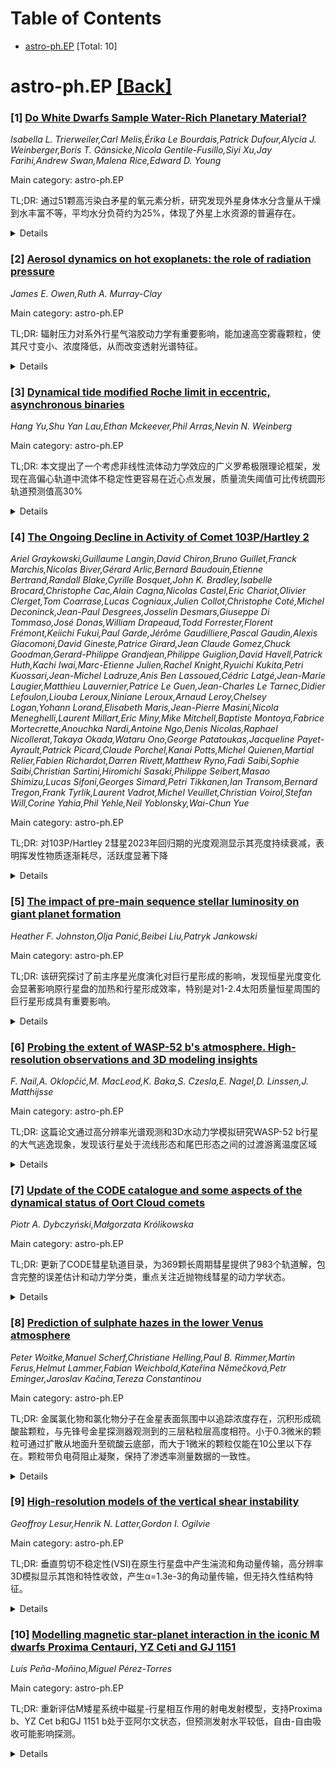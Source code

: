 <div id=toc></div>

# Table of Contents

- [astro-ph.EP](#astro-ph.EP) [Total: 10]


<div id='astro-ph.EP'></div>

# astro-ph.EP [[Back]](#toc)

### [1] [Do White Dwarfs Sample Water-Rich Planetary Material?](https://arxiv.org/abs/2508.20172)
*Isabella L. Trierweiler,Carl Melis,Érika Le Bourdais,Patrick Dufour,Alycia J. Weinberger,Boris T. Gänsicke,Nicola Gentile-Fusillo,Siyi Xu,Jay Farihi,Andrew Swan,Malena Rice,Edward D. Young*

Main category: astro-ph.EP

TL;DR: 通过51颗高污染白矛星的氧元素分析，研究发现外星身体水分含量从干燥到水丰富不等，平均水分负荷约为25%，体现了外星上水资源的普遍存在。


<details>
  <summary>Details</summary>
Motivation: 利用污染白矛星作为直探外星身体组成的独特工具，通过氧元素分析来探索外星身体的水分含量和分布特征。

Method: 分析51颗高污染白矛星的氧元素丰度，包括三颗H主导大气白矛星的新数据，考虑吸积碳盘的观测阶段和寿命对父体元素丰度推断的影响。

Result: 发现白矛星吸积的身体水分含量范围广泛，平均不确定性约15%，平均水分负荷约25%。在He主导白矛星中，35/39的水分量与H丰度一致，31/51的白矛星可能吸积了非零水分的身体。

Conclusion: 研究证实了外星上水资源的普遍存在，但H主导白矛星的水分含量仍低于He主导的，需要更大样本和更好的温度范围来解释这种差异。这一发现与之前的相关研究结论存在差异。

Abstract: Polluted white dwarfs offer a unique way to directly probe the compositions
of exoplanetary bodies. We examine the water content of accreted material using
the oxygen abundances of 51 highly polluted white dwarfs. Within this sample,
we present new abundances for three H-dominated atmosphere white dwarfs that
showed promise for accreting water-rich material. Throughout, we explore the
impact of the observed phase and lifetime of accretion disks on the inferred
elemental abundances of the parent bodies that pollute each white dwarf. Our
results indicate that white dwarfs sample a range of dry to water-rich
material, with median uncertainties in water mass fractions of $\approx$15\%.
Amongst the He-dominated white dwarfs, 35/39 water abundances are consistent
with corresponding H abundances. While for any individual white dwarf it may be
ambiguous as to whether or not water is present in the accreted parent body,
when considered as a population the prevalence of water-rich bodies is
statistically robust. The population as a whole has a median water mass
fraction of $\approx$25\%, and enforcing chondritic parent body compositions,
we find that 31/51 WDs are likely to have non-zero water concentrations. This
conclusion is different from a similar previous analysis of white dwarf
pollution and we discuss reasons why this might be the case. Pollution in
H-dominated white dwarfs continues to be more water-poor than in their
He-dominated cousins, although the sample size of H-dominated white dwarfs
remains small and the two samples still suffer a disjunction in the range of
host star temperatures being probed.

</details>


### [2] [Aerosol dynamics on hot exoplanets: the role of radiation pressure](https://arxiv.org/abs/2508.20175)
*James E. Owen,Ruth A. Murray-Clay*

Main category: astro-ph.EP

TL;DR: 辐射压力对系外行星气溶胶动力学有重要影响，能加速高空雾霾颗粒，使其尺寸变小、浓度降低，从而改变透射光谱特征。


<details>
  <summary>Details</summary>
Motivation: 气溶胶在系外行星大气中普遍存在，但对其物理过程理解不完整，影响了大气性质的准确测量。需要研究辐射压力这一被忽视的物理过程对气溶胶动力学的影响。

Method: 使用二维赤道带模型模拟雾霾状气溶胶，分析辐射压力对颗粒加速度的影响，研究其对终端速度和生长速率的作用。

Result: 辐射压力可达到重力的10-20倍，加速高空雾霾颗粒使其生长变慢、尺寸变小、浓度降低，导致透射光谱光学斜率变陡，近红外分子特征减弱程度降低。

Conclusion: 辐射压力是系外行星气溶胶动力学中的重要物理过程，会影响透射光谱特征和分子特征振幅，需要在气溶胶建模中予以考虑。

Abstract: Aerosols appear to be ubiquitous in exoplanetary atmospheres. However because
our understanding of the physical processes that govern aerosols is incomplete,
their presence makes the measurement of atmospheric properties, such as
molecular abundance ratios, difficult. We show that aerosol particles in
highly-irradiated exoplanets experience an additional acceleration due to
stellar radiation pressure. The strength of this radiative acceleration often
exceeds the planet's gravity and can approach values of ~10-20x gravity's for
low-density planets (typically sub-Saturns) hosting ~0.1--1 micron aerosols.
Since these highly irradiated, low-density planets are often the best targets
for atmospheric characterisation with current instrumentation, radiation
pressure is likely an important process when considering aerosol dynamics. We
find that radiation pressure accelerates hazes produced by photochemistry at
high altitudes to faster terminal velocities, causing them to grow more slowly.
Hence, the particles are smaller and have lower mass concentrations in the
presence of radiation pressure. By simulating haze-like aerosols in a 2D
equatorial band model, we show that radiation pressure steepens optical slopes
in transmission spectra, resulting in less muted molecular features in the
Near-IR and gives rise to a correlation between the strength of radiation
pressure and the molecular feature amplitude. Furthermore, the interaction of
zonal winds and radiation pressure impacts both the optical slopes and
amplitudes on the individual morning and evening terminators.

</details>


### [3] [Dynamical tide modified Roche limit in eccentric, asynchronous binaries](https://arxiv.org/abs/2508.20183)
*Hang Yu,Shu Yan Lau,Ethan Mckeever,Phil Arras,Nevin N. Weinberg*

Main category: astro-ph.EP

TL;DR: 本文提出了一个考虑非线性流体动力学效应的广义罗希极限理论框架，发现在高偏心轨道中流体不稳定性更容易在近心点发展，质量流失阈值可比传统圆形轨道预测值高30%


<details>
  <summary>Details</summary>
Motivation: 填补罗希极限分析中流体动力学效应修正的研究空白，传统分析主要基于流体静力平衡和同步旋转的圆形轨道假设

Method: 建立包含非线性流体动力学的理论框架，使用仿射模型描述不可压缩椭球体，推导精确非线性方程和级数展开方程，考虑通用轨道和同步水平

Result: 轨道偏心率增加时，流体不稳定性更易在近心点发展；高偏心轨道（e≈0.9）且流体阻尼较小时，质量流失阈值可比圆形轨道预测值高30%；单次通过时阈值比静态极限小20%；非线性相互作用可触发混沌流体演化

Conclusion: 该研究对偏心轨道中的相互作用双星系统具有广泛意义，包括迁移中的气态系外行星、重复部分潮汐瓦解事件等

Abstract: The Roche limit, or the threshold separation within which a celestial object
(the donor) M cannot remain in a stable configuration due to a companion's
tidal field, has been well established when M is in hydrostatic equilibrium and
has synchronous rotation in a circular orbit. However, limited analyses exist
considering corrections to the Roche limit due to hydrodynamical effects. We
fill in the gap by providing a general theoretical framework involving
nonlinear hydrodynamics. We consider both exact nonlinear equations derived
from an affine model describing incompressible ellipsoids and series-expanded
ones that can be calculated for realistic stars and planets. Our formulation
addresses the Roche problem in generic orbits and synchronization levels of M,
and fully accounts for the history-dependent hydrodynamical effects. We show
that as the orbital eccentricity increases, fluid instability is more likely to
develop at the pericenter due to the increased dynamical tide that accumulates
over multiple orbits. When M moves in a highly eccentric orbit (with
eccentricity around 0.9) and the damping of the fluid is small, the threshold
pericenter separation at which mass loss from M can occur can be at least 30%
higher than the value predicted for a circular orbit with hydrostatic
equilibrium. If only a single passage is considered, however, the threshold
separation is 20% smaller than the static limit. The nonlinear interaction at
each pericenter passage can also trigger a chaotic fluid evolution inside M
even with moderate eccentricities, complementing previous studies of chaotic
tides caused by random propagation phases. Our work has broad implications for
interacting binaries in eccentric orbits, including migrating gaseous
exoplanets, repeated partial tidal disruption events, and more.

</details>


### [4] [The Ongoing Decline in Activity of Comet 103P/Hartley 2](https://arxiv.org/abs/2508.20215)
*Ariel Graykowski,Guillaume Langin,David Chiron,Bruno Guillet,Franck Marchis,Nicolas Biver,Gérard Arlic,Bernard Baudouin,Etienne Bertrand,Randall Blake,Cyrille Bosquet,John K. Bradley,Isabelle Brocard,Christophe Cac,Alain Cagna,Nicolas Castel,Eric Chariot,Olivier Clerget,Tom Coarrase,Lucas Cogniaux,Julien Collot,Christophe Coté,Michel Deconinck,Jean-Paul Desgrees,Josselin Desmars,Giuseppe Di Tommaso,José Donas,William Drapeaud,Todd Forrester,Florent Frémont,Keiichi Fukui,Paul Garde,Jérôme Gaudilliere,Pascal Gaudin,Alexis Giacomoni,David Gineste,Patrice Girard,Jean Claude Gomez,Chuck Goodman,Gerard-Philippe Grandjean,Philippe Guiglion,David Havell,Patrick Huth,Kachi Iwai,Marc-Etienne Julien,Rachel Knight,Ryuichi Kukita,Petri Kuossari,Jean-Michel Ladruze,Anis Ben Lassoued,Cédric Latgé,Jean-Marie Laugier,Matthieu Lauvernier,Patrice Le Guen,Jean-Charles Le Tarnec,Didier Lefoulon,Liouba Leroux,Niniane Leroux,Arnaud Leroy,Chelsey Logan,Yohann Lorand,Elisabeth Maris,Jean-Pierre Masini,Nicola Meneghelli,Laurent Millart,Eric Miny,Mike Mitchell,Baptiste Montoya,Fabrice Mortecrette,Anouchka Nardi,Antoine Ngo,Denis Nicolas,Raphael Nicollerat,Takaya Okada,Wataru Ono,George Patatoukas,Jacqueline Payet-Ayrault,Patrick Picard,Claude Porchel,Kanai Potts,Michel Quienen,Martial Relier,Fabien Richardot,Darren Rivett,Matthew Ryno,Fadi Saibi,Sophie Saibi,Christian Sartini,Hiromichi Sasaki,Philippe Seibert,Masao Shimizu,Lucas Sifoni,Georges Simard,Petri Tikkanen,Ian Transom,Bernard Tregon,Frank Tyrlik,Laurent Vadrot,Michel Veuillet,Christian Voirol,Stefan Will,Corine Yahia,Phil Yehle,Neil Yoblonsky,Wai-Chun Yue*

Main category: astro-ph.EP

TL;DR: 对103P/Hartley 2彗星2023年回归期的光度观测显示其亮度持续衰减，表明挥发性物质逐渐耗尽，活跃度显著下降


<details>
  <summary>Details</summary>
Motivation: 研究哈特利2号彗星的长期亮度变化趋势，了解木星族彗星的演化过程

Method: 利用全球公民天文学家网络进行光度观测，使用自动化管道处理eVscope数据，通过孔径测光技术分析

Result: 彗星峰值亮度为10.24±0.47等，自1991年以来每回归周期亮度下降0.59±0.11等，相当于每次回归亮度减少约42%

Conclusion: 哈特利2号彗星活跃度已下降约一个数量级，可能不再符合超活跃彗星的定义，这种衰减主要由挥发性物质耗尽而非轨道效应引起

Abstract: We report photometric observations of Comet 103P/Hartley 2 during its 2023
apparition. Our campaign, conducted from August through December 2023, combined
data from a global network of citizen astronomers coordinated by Unistellar and
the Association Fran\c{c}aise d'Astronomie. Photometry was derived using an
automated pipeline for eVscope observations in partnership with the SETI
Institute and aperture photometry via AstroLab Stellar. We find that the
comet's peak reduced brightness, measured at $G_{\rm min} = 10.24 \pm 0.47$,
continues a long-term fading trend since 1991. The decline in activity follows
a per-apparition minimum magnitude increase of $\Delta G_{\rm min} = 0.59 \pm
0.11$ mag, corresponding to an approximately $42\%$ reduction in brightness
each return. This trend implies that the comet's active fraction has declined
by about an order of magnitude since 1991 and may indicate that Hartley 2 is no
longer hyperactive by definition. The fading is consistent with progressive
volatile depletion rather than orbital effects. These results offer insight
into the evolutionary processes shaping Jupiter-family comets.

</details>


### [5] [The impact of pre-main sequence stellar luminosity on giant planet formation](https://arxiv.org/abs/2508.20291)
*Heather F. Johnston,Olja Panić,Beibei Liu,Patryk Jankowski*

Main category: astro-ph.EP

TL;DR: 该研究探讨了前主序星光度演化对巨行星形成的影响，发现恒星光度变化会显著影响原行星盘的加热和行星形成效率，特别是对1-2.4太阳质量恒星周围的巨行星形成具有重要影响。


<details>
  <summary>Details</summary>
Motivation: 前主序星的光度在行星盘寿命期间会演化，这对行星形成的环境有重要影响，但现有行星形成模型很少考虑这一因素。研究旨在量化光度演化对巨行星形成的影响。

Method: 采用卵石驱动的核心吸积行星形成模型，针对1-2.4太阳质量范围内的宿主恒星，模拟前主序星光度演化对巨行星形成过程的影响。

Result: 发现巨行星形成对恒星光度演化很敏感，高光度会增加气体和卵石的尺度高度，降低卵石吸积效率，使巨行星形成更具挑战性。

Conclusion: 恒星光度演化显著影响巨行星的形成位置和时间，对行星组成有重要影响，强调需要在行星形成模型中纳入这一因素。

Abstract: Luminosities of pre-main sequence stars evolve during the protoplanetary disc
lifetime. This has a significant impact on the heating of their surrounding
protoplanetary disks, the natal environments of planets. Moreover, stars of
different masses evolve differently. However, this is rarely accounted for in
planet formation models. We carry out pebble-driven core accretion planet
formation modelling with focus on the impact of pre-main sequence stellar
luminosity evolution on giant planet formation around host stars in the range
of $1{-}2.4\ \rm M_{\odot}$. We find that giant planet formation is sensitive
to the evolution of stellar luminosity, specifically the locations and times at
which giant planet formation can occur depend on it. High stellar luminosity
causes an increase in the scale height of the gas and pebbles, which may
decrease the efficiency of pebble accretion, making it more challenging to form
giant planets. This has important consequences for the composition of these
giant planets, stressing the need to incorporate such aspects into planet
formation models.

</details>


### [6] [Probing the extent of WASP-52 b's atmosphere. High-resolution observations and 3D modeling insights](https://arxiv.org/abs/2508.20572)
*F. Nail,A. Oklopčić,M. MacLeod,K. Baka,S. Czesla,E. Nagel,D. Linssen,J. Matthijsse*

Main category: astro-ph.EP

TL;DR: 这篇论文通过高分辨率光谱观测和3D水动力学模拟研究WASP-52 b行星的大气逃逸现象，发现该行星处于流线形态和尾巴形态之间的过渡游离温度区域


<details>
  <summary>Details</summary>
Motivation: 研究WASP-52 b行星大气逃逸的程度和形态，识别其是否存在类似HAT-P-67 b和HAT-P-32 b的流线形结构，并了解其在热海王星漏洞中的特殊地位

Method: 使用CRIRES+和CARMENES高分辨率光谱仪观测更广泛的轨道相位范围，分析He I 10833 À线作为逃逸标记物，并结合3D水动力学模拟和改进的辐射传输方法评估可能的流出形态

Result: 在观测到的轨道相位中未发现行星物质的显著证据，但3D模型显示这种结构可能存在于观测检测极限之下；氨线缺乏可检测的蓝移排除了强烈的白天到夜间各异性场景

Conclusion: WASP-52 b的大气流出可以定义为中等水动力学逃逸参数，处于形成流线形态的冷流出和形成尾巴的热流出之间的过渡游离温度区域

Abstract: WASP-52 b is an inflated hot Jupiter with a large Roche lobe filling
fraction, positioned in the hot Neptune desert. Previous in-transit
observations of the helium triplet at 10833 A have reported a range of excess
absorption values (1.5%-5.5%) and a lack of net blueshift relative to the
planet's rest frame, distinguishing it from other escaping atmospheres. This
study investigates the extent and morphology of material escaping from WASP-52
b, assessing whether its outflow resembles a stream-like structure, as
suggested for HAT-P-67 b and HAT-P-32 b. We obtained high-resolution spectra
with CRIRES+ and CARMENES, covering a broader orbital phase range ($\varphi
\approx \pm0.1, \pm0.2, 0.5$) than previous studies. By analyzing the He I
10833 A line as a tracer of escape, we search for extended absorption beyond
transit. Additionally, we explore possible outflow morphologies with
three-dimensional (3D) hydrodynamic simulations, coupled with an improved
radiative transfer approach, assessing the He I 10833 A triplet. The helium
line shows no significant evidence of planetary material at the orbital phases
observed in this work, though 3D modeling suggests such a structure could exist
below observational detection limits. We conclude that the atmospheric outflow
of WASP-52 b can be characterized by an intermediate hydrodynamic escape
parameter, placing it in a transitional regime between cold outflows forming a
stream-like morphology and hot outflows forming a tail. Additionally, the
absence of a detectable in-transit blueshift in the helium line rules out a
strong day-to-nightside anisotropy scenario.

</details>


### [7] [Update of the CODE catalogue and some aspects of the dynamical status of Oort Cloud comets](https://arxiv.org/abs/2508.20780)
*Piotr A. Dybczyński,Małgorzata Królikowska*

Main category: astro-ph.EP

TL;DR: 更新了CODE彗星轨道目录，为369颗长周期彗星提供了983个轨道解，包含完整的误差估计和动力学分类，重点关注近抛物线彗星的动力学状态。


<details>
  <summary>Details</summary>
Motivation: 由于观测偏差和轨道解的不确定性，对外太阳系长周期彗星的空间分布和动力学历史理解有限，需要提供全面且动力学均匀的轨道数据库。

Method: 通过计算原始和未来质心轨道、前后近日点轨道参数，使用蒙特卡洛方法估计不确定性，并考虑行星、银河系和过境恒星的扰动。

Result: CODE数据库现在包含983个轨道解，覆盖了几乎所有原始半长轴超过10,000天文单位的彗星，以及所有在10天文单位外发现的长周期彗星。

Conclusion: 该更新为研究长周期彗星的起源、演化和动力学状态提供了重要的基础数据，特别是为动态新彗星制定了新的约束条件。

Abstract: Context. The outer Solar System is believed to host a vast reservoir of
long-period comets (LPCs), but our understanding of their spatial distribution
and dynamical history remains limited due to observational biases and
uncertainties in orbital solutions for really observed comets. Aims. We aim to
provide a comprehensive and dynamically homogeneous orbital database of LPCs to
support the study of their origin, evolution, dynamical status, and 6D
distribution of orbital elements. Methods. We updated the Catalogue of Cometary
Orbits and their Dynamical Evolution (CODE catalogue) by computing original and
future barycentric orbits, orbital parameters at previous and next perihelion,
using full Monte Carlo swarms of real comets for the uncertainties estimation
and taking into account the planetary, Galactic and passing stars perturbations
according to the latest data and algorithms. Results. This update of the CODE
catalogue focuses on the dynamical status of near-parabolic comets. Using
current stellar data, we formulate new constraints for dynamically new comets.
Now, the CODE database includes 983 orbital solutions for 369 comets with full
uncertainty estimates and dynamical classifications, covering nearly all comets
with original semi-major axes exceeding 10,000 au and discovered before 2022,
as well as all LPCs discovered beyond 10 au from the Sun during during this
period, and over 80% of the known LPCs with perihelion distances beyond 7 au.

</details>


### [8] [Prediction of sulphate hazes in the lower Venus atmosphere](https://arxiv.org/abs/2508.20790)
*Peter Woitke,Manuel Scherf,Christiane Helling,Paul B. Rimmer,Martin Ferus,Helmut Lammer,Fabian Weichbold,Kateřina Němečková,Petr Eminger,Jaroslav Kačina,Tereza Constantinou*

Main category: astro-ph.EP

TL;DR: 金属氯化物和氯化物分子在金星表面氛围中以追踪浓度存在，沉积形成硫酸盐颗粒，与先锋号金星探测器观测到的三层粘粒层高度相符。小于0.3微米的颗粒可通过扩散从地面升至硫酸云底部，而大于1微米的颗粒仅能在10公里以下存在。颗粒带负电荷阻止凝聚，保持了渗透率测量数据的一致性。


<details>
  <summary>Details</summary>
Motivation: 研究金星下层大气(<50km)中(次)\u5fae米氛粒的数量、尺寸分布和物质组成，以理解金星氛粒的形成机制和运动特性。

Method: 使用GGchem相平衡模型预测气体中金属氯化物和氯化物分子的浓度，采用改进版的DiffuDrift模型(Woitke等2020年开发)分析沉积过程和颗粒运动。

Result: 金属氯化物沉积形成K2SO4、Na2SO4和FeS2硫酸盐颗粒，高度分别为15.5km、9.5km和2.4km，与实际观测的三层粘粒层一致。小颗粒(<0.3微米)可从地面扩散升至云层，而大颗粒(>1微米)仅限于地面附近。颗粒带有负电荷(地面每微米半径100个，45km高度每微米半径50个)阻止凝聚。

Conclusion: 金星表面氛围中的金属氯化物沉积形成硫酸盐颗粒，解释了观测到的多层粘粒结构。颗粒电荷在维持颗粒分布和阻止凝聚中起关键作用，小颗粒可以通过扩散进入高层大气。

Abstract: We study the amount, size distribution and material composition of (sub-)mic
aerosol particles in the lower Venus atmosphere < 50 km. Our GGchem
phase-equilibrium model predicts metal-chloride and metal-fluoride molecules to
be present in the gas over the Venus surface in trace concentrations < 2.E-12,
in particular FeCl2, NaCl, KCl and SiF4. Using an improved version of the
DiffuDrift model developed by Woitke et al.2020, we find that these molecules
deposit to form solid potassium sulphate K2SO4, sodium sulphate Na2SO4, and
pyrite FeS2 above about 15.5 km, 9.5 km and 2.4 km, respectively. These heights
coincide well with the three potential haze layers found in the Pioneer Venus
Large Probe neutral mass spectrometer data by Mogul et al.2023. The particles
with radius < 0.3 mic can be dredged up from the ground to reach the sulphuric
acid cloud base from below by diffusion. The particle density decreases from ~
5000/cm3 at ground level to ~100/cm3 at a height of 45 km. Particles larger
than about 1 mic are found to stay confined to the ground < 10 km, indicating
that the larger, so-called mode 3 particles, if they exist, cannot originate
from the surface. All particles are expected to be coated by a thin layer of
FeS2, Na2SO4 and K2SO4. We have included the repelling effect of particle
charges on the coagulation, without which the model would predict much too
steep gradients close to the surface, which is inconsistent with measured
opacity data. Our models suggest that the particles must have at least 100
negative charges per micron of particle radius at ground level, and > 50/mic at
a height of 45 km.

</details>


### [9] [High-resolution models of the vertical shear instability](https://arxiv.org/abs/2508.20839)
*Geoffroy Lesur,Henrik N. Latter,Gordon I. Ogilvie*

Main category: astro-ph.EP

TL;DR: 垂直剪切不稳定性(VSI)在原生行星盘中产生湍流和角动量传输，高分辨率3D模拟显示其饱和特性收敛，产生α=1.3e-3的角动量传输，但无持久性结构特征。


<details>
  <summary>Details</summary>
Motivation: 研究VSI在径向延伸盘中的饱和特性及其收敛性，了解该不稳定性如何产生湍流和传输角动量。

Method: 使用GPU加速代码Idefix进行完全3D全局盘模型模拟，分辨率高达每标尺高度200个点，盘纵横比H/R=0.1，覆盖完整2π方位角范围。

Result: 大尺度传输特性在每标尺高度100个点时收敛，产生Shakura-Sunyaev α=1.3e-3；内边界条件伪影影响计算域；无持久性带状流、压力凸起或涡旋；湍流级联符合临界平衡旋转湍流框架。

Conclusion: VSI在原生行星盘中产生剧烈湍流和向外角动量传输，但无显著持久性特征来促进行星形成；内边界条件伪影影响VSI波列，建议系统使用径向延伸计算域。

Abstract: (abridged) Context: The vertical shear instability (VSI) is a promising
mechanism to generate turbulence and transport angular momentum in
protoplanetary discs. While most recent work has focused on adding more complex
physics, the saturation properties of the instability in radially extended
discs and its convergence as a function of resolution are still largely
unknown. We tackle the question of VSI saturation and associated turbulence
using radially extended fully 3D global disc models at very high resolution so
as to capture both the largest VSI scales and the small-scale turbulent
cascade. We use the GPU-accelerated code Idefix to achieve resolutions of up to
200 points per scale height in the 3 spatial directions, with a full 2pi
azimuthal extent and disc aspect ratio H/R=0.1.
  Results: We demonstrate that large-scale transport properties are converged
with 100 points per scale height, leading to a Shakura-Sunyaev alpha=1.3e-3.
Inner boundary condition artifacts propagate deep inside the computational
domain, leading to reduced alpha in these regions. The large-scale corrugation
wave zones identified in 2D models survive in 3D, albeit with less coherence.
Our models show no sign of long-lived zonal flows, pressure bumps or vortices,
in contrast to lower-resolution simulations. Finally, we show that the
turbulent cascade resulting from VSI saturation can be interpreted in the
framework of critically balanced rotating turbulence.
  Conclusion: The VSI leads to vigorous turbulence in protoplanetary discs,
associated with outward angular momentum transport but without any significant
long-lived features that could enhance planet formation. The innermost regions
of VSI simulations are always polluted by boundary-condition artifacts
affecting the first VSI wave train, so radially extended domains should be used
in a more systematic manner.

</details>


### [10] [Modelling magnetic star-planet interaction in the iconic M dwarfs Proxima Centauri, YZ Ceti and GJ 1151](https://arxiv.org/abs/2508.20891)
*Luis Peña-Moñino,Miguel Pérez-Torres*

Main category: astro-ph.EP

TL;DR: 重新评估M矮星系统中磁星-行星相互作用的射电发射模型，支持Proxima b、YZ Cet b和GJ 1151 b处于亚阿尔文状态，但预测发射水平较低，自由-自由吸收可能影响探测。


<details>
  <summary>Details</summary>
Motivation: 通过射电观测明确检测磁星-行星相互作用（SPI）可以为探测系外行星及其磁场提供新方法，但亚木星质量行星的直接射电探测受到低频限制。

Method: 使用公开Python代码SIRIO对Proxima Centauri、YZ Ceti和GJ 1151系统进行建模，比较亚阿尔文SPI的射电发射预测，并与文献结果进行基准测试。

Result: 支持这些系统中的行星处于亚阿尔文状态，阿尔文翼模型预测射电发射水平很低，但磁重联发生时探测前景更好，自由-自由吸收在YZ Ceti中可能起重要作用。

Conclusion: SIRIO代码可用于评估SPI射电探测提案的可行性，并约束恒星风质量损失率或行星磁场强度。

Abstract: The unambiguous detection of magnetic star-planet interaction (SPI) via radio
observations would provide a novel method for detecting exoplanets and probing
their magnetic fields. Although direct radio detection of sub-Jovian planets is
hindered by the low frequencies involved, models of sub-Alfv\'enic SPI predict
that Earth-like planets in close-in orbits around M dwarfs may induce
detectable emission. Here, we revisit the modelling of the expected radio
emission from magnetic star-planet interaction in the iconic M-dwarf systems
Proxima Centauri, YZ Ceti, and GJ 1151, where claims of SPI-related radio
detections have been made. For this, we use SIRIO (Star-planet Interaction and
Radio Induced Observations), a public Python code that models radio emission
from sub-Alfv\'enic SPI. We benchmark SIRIO results against those paradigmatic
systems, whose SPI modeling has been previously discussed in the literature.
Our results support previous findings that Proxima b, YZ Cet b, and the
putative planet GJ 1151 b are most likely in the sub-Alfv\'enic regime
(assuming a hybrid PFSS geometry), so SPI should be at work in all of them. We
find that the Alfv\'en wing model generally predicts a very low level of radio
emission, while if magnetic reconnection takes place, prospects for detection
are significantly better. We also find that free-free absorption may play a
relevant role, in particular in YZ Ceti. Our SIRIO code can also be used to
evaluate the feasibility of radio proposals aimed at detecting SPI, and to
constrain the stellar wind mass-loss rate or planetary magnetic field.

</details>
